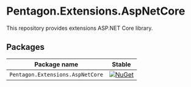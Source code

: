 # Pentagon.Extensions.AspNetCore

This repository provides extensions ASP.NET Core library.

## Packages

Package name|Stable                                      
---|---
`Pentagon.Extensions.AspNetCore`| [![NuGet][nuget-badge]][nuget]      


[nuget]: https://www.nuget.org/packages/Pentagon.Extensions.AspNetCore/
[nuget-badge]: https://img.shields.io/nuget/v/Pentagon.Extensions.AspNetCore.svg?style=flat-square&label=nuget
